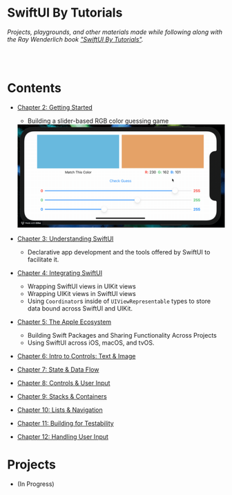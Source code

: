 # SwiftUI By Tutorials

_Projects, playgrounds, and other materials made while following along with the Ray Wenderlich book ["SwiftUI By Tutorials"](https://store.raywenderlich.com/products/swiftui-by-tutorials)._


<br/>
<br/>


# Contents

- [Chapter 2: Getting Started](./02-getting-started)
    - Building a slider-based RGB color guessing game
    <img src="./02-getting-started/RGBBullsEye/Screenshots/recording-1.gif" width="600px"/>

- [Chapter 3: Understanding SwiftUI](./03-understanding-swiftui)
    - Declarative app development and the tools offered by SwiftUI to facilitate it.


- [Chapter 4: Integrating SwiftUI](./04-integrating-swiftui)
    - Wrapping SwiftUI views in UIKit views
    - Wrapping UIKit views in SwiftUI views
    - Using `Coordinator`s inside of `UIViewRepresentable` types to store data bound across SwiftUI and UIKit.

- [Chapter 5: The Apple Ecosystem](./05-the-apple-ecosystem)
    - Building Swift Packages and Sharing Functionality Across Projects
    - Using SwiftUI across iOS, macOS, and tvOS.


- [Chapter 6: Intro to Controls: Text & Image](./06-intro-to-controls-text-and-image)

- [Chapter 7: State & Data Flow](./07-state-and-data-flow)

- [Chapter 8: Controls & User Input](./08-controls-and-user-input)

- [Chapter 9: Stacks & Containers](./09-stacks-and-containers)

- [Chapter 10: Lists & Navigation](./10-lists-and-navigation)

- [Chapter 11: Building for Testability](./11-building-for-testability)

- [Chapter 12: Handling User Input](./12-handling-user-input)




# Projects

- (In Progress)
